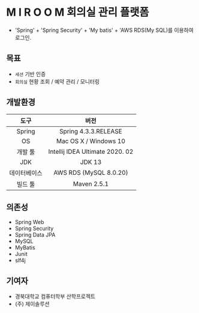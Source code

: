 # M I R O O M 회의실 관리 플랫폼
- 'Spring' + 'Spring Security' + 'My batis' + 'AWS RDS(My SQL)를 이용하여 로그인. 

## 목표

- `세션` 기반 인증
- `회의실` 현황 조회 / 예약 관리 / 모니터링 

## 개발환경

|     도구     |              버전               |
| :----------: | :-----------------------------: |
|    Spring    |    Spring 4.3.3.RELEASE    |
|      OS      |            Mac OS X / Windows 10             |
|   개발 툴    | Intellij IDEA Ultimate 2020. 02 |
|     JDK      |             JDK 13              |
| 데이터베이스 |               AWS RDS (MySQL 8.0.20)                |
|   빌드 툴    |          Maven 2.5.1           |

## 의존성

- Spring Web
- Spring Security
- Spring Data JPA
- MySQL
- MyBatis
- Junit
- slf4j

## 기여자
- 경북대학교 컴퓨터학부 산학프로젝트
- (주) 제이솔루션
